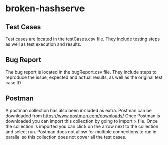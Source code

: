 # broken-hashserve

## Test Cases

Test cases are located in the testCases.csv file. 
They include testing steps as well as test execution and results. 

## Bug Report

The bug report is located in the bugReport.csv file.
They include steps to reproduce the issue, expected and actual results, as well as the original test case ID

## Postman

A postman collection has also been included as extra.
Postman can be downloaded from https://www.postman.com/downloads/
Once Postman is downloaded you can import this collection by going to import > file.
Once the collection is imported you can click on the arrow next to the collection and select run.
Postman does not allow for multiple connections to run in parallel so this collection does not cover all the test cases. 
